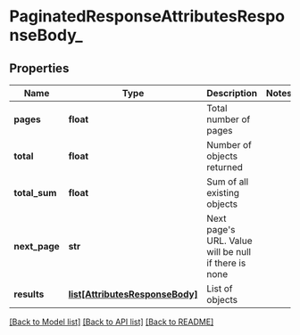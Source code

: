 # PaginatedResponseAttributesResponseBody_

## Properties
Name | Type | Description | Notes
------------ | ------------- | ------------- | -------------
**pages** | **float** | Total number of pages | 
**total** | **float** | Number of objects returned | 
**total_sum** | **float** | Sum of all existing objects | 
**next_page** | **str** | Next page&#x27;s URL. Value will be null if there is none | 
**results** | [**list[AttributesResponseBody]**](AttributesResponseBody.md) | List of objects | 

[[Back to Model list]](../README.md#documentation-for-models) [[Back to API list]](../README.md#documentation-for-api-endpoints) [[Back to README]](../README.md)

